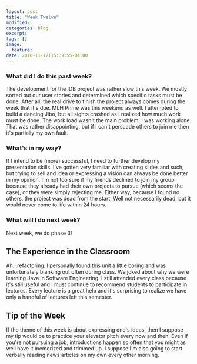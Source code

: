 ```yaml
---
layout: post
title: "Week Twelve"
modified: 
categories: blog
excerpt: 
tags: []
image: 
  feature:
date: 2016-11-12T15:39:55-04:00
---
```

### What did I do this past week?
The development for the IDB project was rather slow this week. We mostly sorted out our user stories and determined which specific tasks must be done. After all, the real drive to finish the project always comes during the week that it's due.
MLH Prime was this weekend as well. I attempted to build a dancing Jibo, but all sights crashed as I realized how much work must be done. The work load wasn't the main problem; I was working alone. That was rather disappointing, but if I can't persuade others to join me then it's partially my own fault.

### What's in my way?
If I intend to be (more) successful, I need to further develop my presentation skills. I've gotten very familiar with creating slides and such, but trying to sell and idea or expressing a vision can always be done better in my opinion. I'm not too sure if my friends declined to join my group because they already had their own projects to pursue (which seems the case), or they were simply rejecting me. Either way, because I found no others, the project was dead from the start. Well not necessarily dead, but it would never come to life within 24 hours.

### What will I do next week?
Next week, we do phase 3!

## The Experience in the Classroom
Ah...refactoring. I personally found this unit a little boring and was unfortunately blanking out often during class. We joked about why we were learning Java in Software Engineering. I still attended every class because it's still useful and I must continue to recommend students to participate in lectures. Every lecture is a great help and it's surprising to realize we have only a handful of lectures left this semester.

## Tip of the Week
If the theme of this week is about expressing one's ideas, then I suppose my tip would be to practice your elevator pitch every now and then. Even if you're not pursuing a job, introductions happen so often that you might as well have it memorized and trimmed up. I suppose I'm also going to start verbally reading news articles on my own every other morning.

